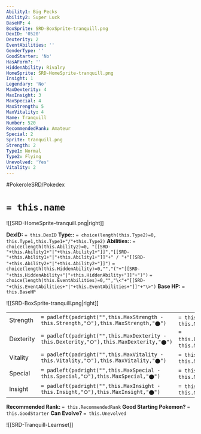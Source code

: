 ```yaml
---
Ability1: Big Pecks
Ability2: Super Luck
BaseHP: 4
BoxSprite: SRD-BoxSprite-tranquill.png
DexID: '0520'
Dexterity: 2
EventAbilities: ''
GenderType: ''
GoodStarter: 'No'
HasAForm?: ''
HiddenAbility: Rivalry
HomeSprite: SRD-HomeSprite-tranquill.png
Insight: 1
Legendary: 'No'
MaxDexterity: 4
MaxInsight: 3
MaxSpecial: 4
MaxStrength: 5
MaxVitality: 4
Name: Tranquill
Number: 520
RecommendedRank: Amateur
Special: 2
Sprite: tranquill.png
Strength: 2
Type1: Normal
Type2: Flying
Unevolved: 'Yes'
Vitality: 2
---
```


#PokeroleSRD/Pokedex

# `= this.name`

![[SRD-HomeSprite-tranquill.png|right]]

**DexID:** `= this.DexID`
**Type::** `= choice(length(this.Type2)=0, this.Type1,this.Type1+"/"+this.Type2)`
**Abilities::** `= choice(length(this.Ability2)=0, "[[SRD-"+this.Ability1+"|"+this.Ability1+"]]","[[SRD-"+this.Ability1+"|"+this.Ability1+"]]"+" / "+"[[SRD-"+this.Ability2+"|"+this.Ability2+"]]")` `= choice(length(this.HiddenAbility)=0,"","("+"[[SRD-"+this.HiddenAbility+"|"+this.HiddenAbility+"]]"+")")` `= choice(length(this.EventAbilities)=0,"","\<"+"[[SRD-"+this.EventAbilities+"|"+this.EventAbilities+"]]"+"\>")`
**Base HP:** `= this.BaseHP`

![[SRD-BoxSprite-tranquill.png|right]]

|           |                                                                                        |                                          |
| --------- | -------------------------------------------------------------------------------------- | ---------------------------------------- |
| Strength  | `= padleft(padright("",this.MaxStrength - this.Strength,"⭘"),this.MaxStrength,"⬤")`    | `= this.Strength`/`= this.MaxStrength`   |
| Dexterity | `= padleft(padright("",this.MaxDexterity - this.Dexterity,"⭘"),this.MaxDexterity,"⬤")` | `= this.Dexterity`/`= this.MaxDexterity` |
| Vitality  | `= padleft(padright("",this.MaxVitality - this.Vitality,"⭘"),this.MaxVitality,"⬤")`    | `= this.Vitality`/`= this.MaxVitality`   |
| Special   | `= padleft(padright("",this.MaxSpecial - this.Special,"⭘"),this.MaxSpecial,"⬤")`       | `= this.Special`/`= this.MaxSpecial`     |
| Insight   | `= padleft(padright("",this.MaxInsight - this.Insight,"⭘"),this.MaxInsight,"⬤")`       | `= this.Insight`/`= this.MaxInsight`     |

**Recommended Rank:** `= this.RecommendedRank`
**Good Starting Pokemon?** `= this.GoodStarter`
**Can Evolve?** `= this.Unevolved`

![[SRD-Tranquill-Learnset]]